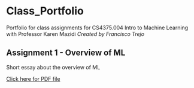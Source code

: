 # Class_Portfolio
Portfolio for class assignments for CS4375.004 Intro to Machine Learning with Professor Karen Mazidi
*Created by Francisco Trejo*

## Assignment 1 - Overview of ML
Short essay about the overview of ML

[Click here for PDF file](ftrejo_CS4375.004_overview_of_ml.pdf)
